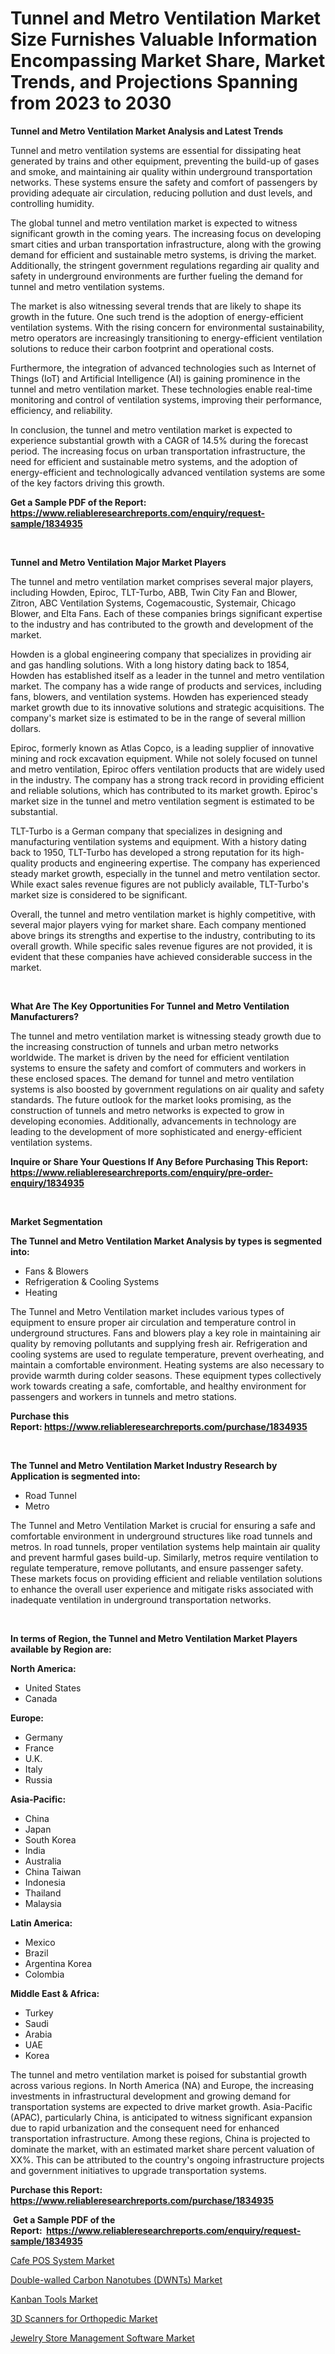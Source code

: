<p><h1>Tunnel and Metro Ventilation Market Size Furnishes Valuable Information Encompassing Market Share, Market Trends, and Projections Spanning from 2023 to 2030</h1></p><p><strong>Tunnel and Metro Ventilation Market Analysis and Latest Trends</strong></p>
<p><p>Tunnel and metro ventilation systems are essential for dissipating heat generated by trains and other equipment, preventing the build-up of gases and smoke, and maintaining air quality within underground transportation networks. These systems ensure the safety and comfort of passengers by providing adequate air circulation, reducing pollution and dust levels, and controlling humidity.</p><p>The global tunnel and metro ventilation market is expected to witness significant growth in the coming years. The increasing focus on developing smart cities and urban transportation infrastructure, along with the growing demand for efficient and sustainable metro systems, is driving the market. Additionally, the stringent government regulations regarding air quality and safety in underground environments are further fueling the demand for tunnel and metro ventilation systems.</p><p>The market is also witnessing several trends that are likely to shape its growth in the future. One such trend is the adoption of energy-efficient ventilation systems. With the rising concern for environmental sustainability, metro operators are increasingly transitioning to energy-efficient ventilation solutions to reduce their carbon footprint and operational costs.</p><p>Furthermore, the integration of advanced technologies such as Internet of Things (IoT) and Artificial Intelligence (AI) is gaining prominence in the tunnel and metro ventilation market. These technologies enable real-time monitoring and control of ventilation systems, improving their performance, efficiency, and reliability.</p><p>In conclusion, the tunnel and metro ventilation market is expected to experience substantial growth with a CAGR of 14.5% during the forecast period. The increasing focus on urban transportation infrastructure, the need for efficient and sustainable metro systems, and the adoption of energy-efficient and technologically advanced ventilation systems are some of the key factors driving this growth.</p></p>
<p><strong>Get a Sample PDF of the Report:&nbsp; <a href="https://www.reliableresearchreports.com/enquiry/request-sample/1834935">https://www.reliableresearchreports.com/enquiry/request-sample/1834935</a></strong></p>
<p>&nbsp;</p>
<p><strong>Tunnel and Metro Ventilation Major Market Players</strong></p>
<p><p>The tunnel and metro ventilation market comprises several major players, including Howden, Epiroc, TLT-Turbo, ABB, Twin City Fan and Blower, Zitron, ABC Ventilation Systems, Cogemacoustic, Systemair, Chicago Blower, and Elta Fans. Each of these companies brings significant expertise to the industry and has contributed to the growth and development of the market.</p><p>Howden is a global engineering company that specializes in providing air and gas handling solutions. With a long history dating back to 1854, Howden has established itself as a leader in the tunnel and metro ventilation market. The company has a wide range of products and services, including fans, blowers, and ventilation systems. Howden has experienced steady market growth due to its innovative solutions and strategic acquisitions. The company's market size is estimated to be in the range of several million dollars.</p><p>Epiroc, formerly known as Atlas Copco, is a leading supplier of innovative mining and rock excavation equipment. While not solely focused on tunnel and metro ventilation, Epiroc offers ventilation products that are widely used in the industry. The company has a strong track record in providing efficient and reliable solutions, which has contributed to its market growth. Epiroc's market size in the tunnel and metro ventilation segment is estimated to be substantial.</p><p>TLT-Turbo is a German company that specializes in designing and manufacturing ventilation systems and equipment. With a history dating back to 1950, TLT-Turbo has developed a strong reputation for its high-quality products and engineering expertise. The company has experienced steady market growth, especially in the tunnel and metro ventilation sector. While exact sales revenue figures are not publicly available, TLT-Turbo's market size is considered to be significant.</p><p>Overall, the tunnel and metro ventilation market is highly competitive, with several major players vying for market share. Each company mentioned above brings its strengths and expertise to the industry, contributing to its overall growth. While specific sales revenue figures are not provided, it is evident that these companies have achieved considerable success in the market.</p></p>
<p>&nbsp;</p>
<p><strong>What Are The Key Opportunities For Tunnel and Metro Ventilation Manufacturers?</strong></p>
<p><p>The tunnel and metro ventilation market is witnessing steady growth due to the increasing construction of tunnels and urban metro networks worldwide. The market is driven by the need for efficient ventilation systems to ensure the safety and comfort of commuters and workers in these enclosed spaces. The demand for tunnel and metro ventilation systems is also boosted by government regulations on air quality and safety standards. The future outlook for the market looks promising, as the construction of tunnels and metro networks is expected to grow in developing economies. Additionally, advancements in technology are leading to the development of more sophisticated and energy-efficient ventilation systems.</p></p>
<p><strong>Inquire or Share Your Questions If Any Before Purchasing This Report: <a href="https://www.reliableresearchreports.com/enquiry/pre-order-enquiry/1834935">https://www.reliableresearchreports.com/enquiry/pre-order-enquiry/1834935</a></strong></p>
<p>&nbsp;</p>
<p><strong>Market Segmentation</strong></p>
<p><strong>The Tunnel and Metro Ventilation Market Analysis by types is segmented into:</strong></p>
<p><ul><li>Fans & Blowers</li><li>Refrigeration & Cooling Systems</li><li>Heating</li></ul></p>
<p><p>The Tunnel and Metro Ventilation market includes various types of equipment to ensure proper air circulation and temperature control in underground structures. Fans and blowers play a key role in maintaining air quality by removing pollutants and supplying fresh air. Refrigeration and cooling systems are used to regulate temperature, prevent overheating, and maintain a comfortable environment. Heating systems are also necessary to provide warmth during colder seasons. These equipment types collectively work towards creating a safe, comfortable, and healthy environment for passengers and workers in tunnels and metro stations.</p></p>
<p><strong>Purchase this Report:&nbsp;<a href="https://www.reliableresearchreports.com/purchase/1834935">https://www.reliableresearchreports.com/purchase/1834935</a></strong></p>
<p>&nbsp;</p>
<p><strong>The Tunnel and Metro Ventilation Market Industry Research by Application is segmented into:</strong></p>
<p><ul><li>Road Tunnel</li><li>Metro</li></ul></p>
<p><p>The Tunnel and Metro Ventilation Market is crucial for ensuring a safe and comfortable environment in underground structures like road tunnels and metros. In road tunnels, proper ventilation systems help maintain air quality and prevent harmful gases build-up. Similarly, metros require ventilation to regulate temperature, remove pollutants, and ensure passenger safety. These markets focus on providing efficient and reliable ventilation solutions to enhance the overall user experience and mitigate risks associated with inadequate ventilation in underground transportation networks.</p></p>
<p>&nbsp;</p>
<p><strong>In terms of Region, the Tunnel and Metro Ventilation Market Players available by Region are:</strong></p>
<p>
    <p> <strong> North America: </strong>
        <ul>
            <li>United States</li>
            <li>Canada</li>
        </ul>
        </p> 
    <p> <strong> Europe: </strong>
        <ul>
            <li>Germany</li>
            <li>France</li>
            <li>U.K.</li>
            <li>Italy</li>
            <li>Russia</li>
        </ul>
        </p> 
    <p> <strong> Asia-Pacific: </strong>
        <ul>
            <li>China</li>
            <li>Japan</li>
            <li>South Korea</li>
            <li>India</li>
            <li>Australia</li>
            <li>China Taiwan</li>
            <li>Indonesia</li>
            <li>Thailand</li>
            <li>Malaysia</li>
        </ul>
        </p> 
    <p> <strong> Latin America: </strong>
        <ul>
            <li>Mexico</li>
            <li>Brazil</li>
            <li>Argentina Korea</li>
            <li>Colombia</li>
        </ul>
        </p> 
    <p> <strong> Middle East & Africa: </strong>
        <ul>
            <li>Turkey</li>
            <li>Saudi</li>
            <li>Arabia</li>
            <li>UAE</li>
            <li>Korea</li>
        </ul>
    </p>
    </p>
<p><p>The tunnel and metro ventilation market is poised for substantial growth across various regions. In North America (NA) and Europe, the increasing investments in infrastructural development and growing demand for transportation systems are expected to drive market growth. Asia-Pacific (APAC), particularly China, is anticipated to witness significant expansion due to rapid urbanization and the consequent need for enhanced transportation infrastructure. Among these regions, China is projected to dominate the market, with an estimated market share percent valuation of XX%. This can be attributed to the country's ongoing infrastructure projects and government initiatives to upgrade transportation systems.</p></p>
<p><strong>Purchase this Report: <a href="https://www.reliableresearchreports.com/purchase/1834935">https://www.reliableresearchreports.com/purchase/1834935</a></strong></p>
<p>&nbsp;<strong>Get a Sample PDF of the Report:&nbsp;&nbsp;<a href="https://www.reliableresearchreports.com/enquiry/request-sample/1834935">https://www.reliableresearchreports.com/enquiry/request-sample/1834935</a></strong></p>
<p><strong></strong></p>
<p><p><a href="https://www.linkedin.com/pulse/cafe-pos-system-market-share-amp-new-trends-analysis/">Cafe POS System Market</a></p><p><a href="https://medium.com/@larrycrooks1923/double-walled-carbon-nanotubes-dwnts-market-research-report-its-history-and-forecast-2023-to-37f0093f88c4">Double-walled Carbon Nanotubes (DWNTs) Market</a></p><p><a href="https://www.linkedin.com/pulse/decoding-kanban-tools-market-deep-dive-latest-trends/">Kanban Tools Market</a></p><p><a href="https://medium.com/@sandyabbott2023/3d-scanners-for-orthopedic-market-furnishes-information-on-market-share-market-trends-and-market-b677cf623630">3D Scanners for Orthopedic Market</a></p><p><a href="https://www.linkedin.com/pulse/jewelry-store-management-software-market-share-amp-new-trends/">Jewelry Store Management Software Market</a></p></p>